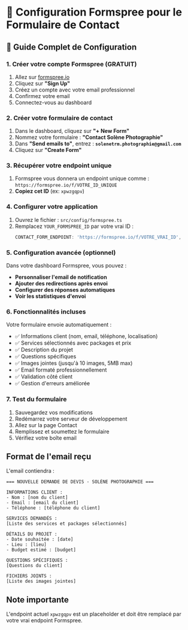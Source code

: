 # 📧 Configuration Formspree pour le Formulaire de Contact

## 🚀 Guide Complet de Configuration

### 1. **Créer votre compte Formspree** (GRATUIT)
1. Allez sur [formspree.io](https://formspree.io)
2. Cliquez sur **"Sign Up"**
3. Créez un compte avec votre email professionnel
4. Confirmez votre email
5. Connectez-vous au dashboard

### 2. **Créer votre formulaire de contact**
1. Dans le dashboard, cliquez sur **"+ New Form"**
2. Nommez votre formulaire : **"Contact Solène Photographie"**
3. Dans **"Send emails to"**, entrez : **`solenetrm.photographie@gmail.com`**
4. Cliquez sur **"Create Form"**

### 3. **Récupérer votre endpoint unique**
1. Formspree vous donnera un endpoint unique comme : `https://formspree.io/f/VOTRE_ID_UNIQUE`
2. **Copiez cet ID** (ex: `xpwzgqpv`)

### 4. **Configurer votre application**
1. Ouvrez le fichier : `src/config/formspree.ts`
2. Remplacez `YOUR_FORMSPREE_ID` par votre vrai ID :
   ```typescript
   CONTACT_FORM_ENDPOINT: 'https://formspree.io/f/VOTRE_VRAI_ID',
   ```

### 5. **Configuration avancée (optionnel)**
Dans votre dashboard Formspree, vous pouvez :
- **Personnaliser l'email de notification**
- **Ajouter des redirections après envoi**
- **Configurer des réponses automatiques**
- **Voir les statistiques d'envoi**

### 6. **Fonctionnalités incluses**
Votre formulaire envoie automatiquement :
- ✅ Informations client (nom, email, téléphone, localisation)
- ✅ Services sélectionnés avec packages et prix
- ✅ Description du projet
- ✅ Questions spécifiques
- ✅ Images jointes (jusqu'à 10 images, 5MB max)
- ✅ Email formaté professionnellement
- ✅ Validation côté client
- ✅ Gestion d'erreurs améliorée

### 7. **Test du formulaire**
1. Sauvegardez vos modifications
2. Redémarrez votre serveur de développement
3. Allez sur la page Contact
4. Remplissez et soumettez le formulaire
5. Vérifiez votre boîte email

## Format de l'email reçu
L'email contiendra :
```
=== NOUVELLE DEMANDE DE DEVIS - SOLÈNE PHOTOGRAPHIE ===

INFORMATIONS CLIENT :
- Nom : [nom du client]
- Email : [email du client]
- Téléphone : [téléphone du client]

SERVICES DEMANDÉS :
[Liste des services et packages sélectionnés]

DÉTAILS DU PROJET :
- Date souhaitée : [date]
- Lieu : [lieu]
- Budget estimé : [budget]

QUESTIONS SPÉCIFIQUES :
[Questions du client]

FICHIERS JOINTS :
[Liste des images jointes]
```

## Note importante
L'endpoint actuel `xpwzgqpv` est un placeholder et doit être remplacé par votre vrai endpoint Formspree.